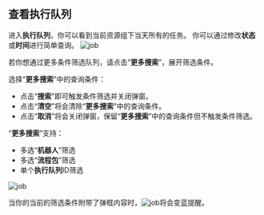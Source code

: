 ## 查看执行队列
进入**执行队列**，你可以看到当前资源组下当天所有的任务。
你可以通过修改**状态**或**时间**进行简单查询。
![job](https://docimages.blob.core.chinacloudapi.cn/images/Console/job/viewJob.png)

若你想通过更多条件筛选队列，请点击“**更多搜索**”，展开筛选条件。

选择“**更多搜索**”中的查询条件：
- 点击“**搜索**”即可触发条件筛选并关闭弹窗。
- 点击“**清空**”将会清除“**更多搜索**”中的查询条件。
- 点击“**取消**”将会关闭弹窗，保留“**更多搜索**”中的查询条件但不触发条件筛选。

“**更多搜索**”支持：
- 多选“**机器人**”筛选
- 多选“**流程包**”筛选
- 单个**执行队列**ID筛选

![job](https://docimages.blob.core.chinacloudapi.cn/images/Console/job/searchJob.png)

当你的当前的筛选条件附带了弹框内容时，![job](https://docimages.blob.core.chinacloudapi.cn/images/Console/job/searchJob2.png)将会变蓝提醒。

